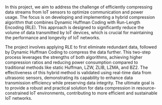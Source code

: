 In this project, we aim to address the challenge of efficiently compressing data streams from IoT sensors to optimize communication and power usage. The focus is on developing and implementing a hybrid compression algorithm that combines Dynamic Huffman Coding with Run-Length Encoding (RLE). This approach is designed to significantly reduce the volume of data transmitted by IoT devices, which is crucial for maintaining the performance and longevity of IoT networks.

The project involves applying RLE to first eliminate redundant data, followed by Dynamic Huffman Coding to compress the data further. This two-step process leverages the strengths of both algorithms, achieving higher compression ratios and reducing power consumption compared to traditional methods like static Huffman, LZW, ZLIB, LZMA, and BZ2. The effectiveness of this hybrid method is validated using real-time data from ultrasonic sensors, demonstrating its capability to enhance data transmission efficiency while preserving data integrity. The ultimate goal is to provide a robust and practical solution for data compression in resource-constrained IoT environments, contributing to more efficient and sustainable IoT networks.
